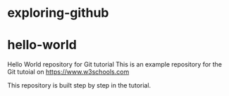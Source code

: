 # exploring-github
# hello-world
Hello World repository for Git tutorial
This is an example repository for the Git tutoial on https://www.w3schools.com

This repository is built step by step in the tutorial.
